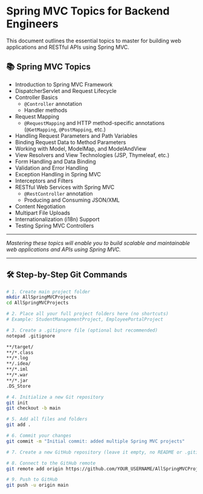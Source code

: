 # Spring MVC Topics for Backend Engineers

This document outlines the essential topics to master for building web applications and RESTful APIs using Spring MVC.

## 📚 Spring MVC Topics

- Introduction to Spring MVC Framework  
- DispatcherServlet and Request Lifecycle  
- Controller Basics  
  - `@Controller` annotation  
  - Handler methods  
- Request Mapping  
  - `@RequestMapping` and HTTP method-specific annotations (`@GetMapping`, `@PostMapping`, etc.)  
- Handling Request Parameters and Path Variables  
- Binding Request Data to Method Parameters  
- Working with Model, ModelMap, and ModelAndView  
- View Resolvers and View Technologies (JSP, Thymeleaf, etc.)  
- Form Handling and Data Binding  
- Validation and Error Handling  
- Exception Handling in Spring MVC  
- Interceptors and Filters  
- RESTful Web Services with Spring MVC  
  - `@RestController` annotation  
  - Producing and Consuming JSON/XML  
- Content Negotiation  
- Multipart File Uploads  
- Internationalization (i18n) Support  
- Testing Spring MVC Controllers  

---

*Mastering these topics will enable you to build scalable and maintainable web applications and APIs using Spring MVC.*


---

## 🛠 Step-by-Step Git Commands

```bash
# 1. Create main project folder
mkdir AllSpringMVCProjects
cd AllSpringMVCProjects

# 2. Place all your full project folders here (no shortcuts)
# Example: StudentManagementProject, EmployeePortalProject

# 3. Create a .gitignore file (optional but recommended)
notepad .gitignore

**/target/
**/*.class
**/*.log
**/.idea/
**/*.iml
**/*.war
**/*.jar
.DS_Store

# 4. Initialize a new Git repository
git init
git checkout -b main

# 5. Add all files and folders
git add .

# 6. Commit your changes
git commit -m "Initial commit: added multiple Spring MVC projects"

# 7. Create a new GitHub repository (leave it empty, no README or .gitignore)

# 8. Connect to the GitHub remote
git remote add origin https://github.com/YOUR_USERNAME/AllSpringMVCProjects.git

# 9. Push to GitHub
git push -u origin main
